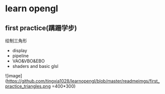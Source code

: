 # learn opengl

## first practice(蹒跚学步)
绘制三角形
- display
- pipeline
- VAO&VBO&EBO
- shaders and basic glsl

![image](https://github.com/tingxia1028/learnopengl/blob/master/readmeimgs/first_practice_triangles.png =400*300)
